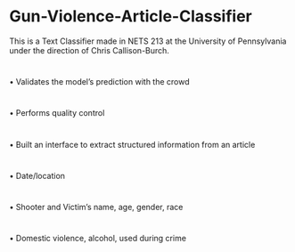 # Gun-Violence-Article-Classifier
This is a Text Classifier made in NETS 213 at the University of Pennsylvania under the direction of Chris Callison-Burch.
#
• Validates the model’s prediction with the crowd
#
• Performs quality control
#
• Built an interface to extract structured information from an article
#
• Date/location
#
• Shooter and Victim’s name, age, gender, race
#
• Domestic violence, alcohol, used during crime


